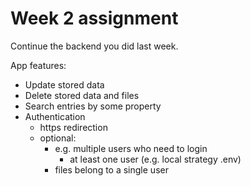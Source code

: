 # Week 2 assignment

Continue the backend you did last week.

App features:
  * Update stored data
  * Delete stored data and files
  * Search entries by some property
  * Authentication
    * https redirection
    * optional: 
      * e.g. multiple users who need to login
        * at least one user (e.g. local strategy .env)
      * files belong to a single user
  
